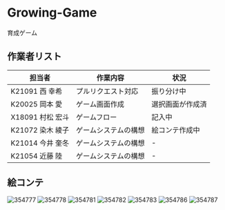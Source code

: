 # Growing-Game
育成ゲーム
## 作業者リスト
| 担当者           | 作業内容    | 状況 |
| -------------- | ----------- | -------------------------------------- |
|K21091 西 幸希| プルリクエスト対応|振り分け中|
|K20025 岡本 愛|ゲーム画面作成|選択画面が作成済|
|X18091 村松 宏斗|ゲームフロー|記入中|
|K21072 染木 綾子|ゲームシステムの構想|絵コンテ作成中|
|K21014 今井 奎冬|ゲームシステムの構想|-|
|K21054 近藤 陸|ゲームシステムの構想|-|



## 絵コンテ
![354777](https://user-images.githubusercontent.com/120071494/209060409-baef317e-24cf-4ed4-a7c9-81c5ab787a67.jpg)
![354778](https://user-images.githubusercontent.com/120071494/209060431-c0499af0-1a08-4ca0-86ea-f9f4ac0fd3e1.jpg)
![354781](https://user-images.githubusercontent.com/120071494/209067765-452ea985-b9c3-4eed-a916-861e700379a4.jpg)
![354782](https://user-images.githubusercontent.com/120071494/209067782-f83870e5-9c3b-4349-a84c-b956ac5ac3dd.jpg)
![354783](https://user-images.githubusercontent.com/120071494/209067796-258283fb-267c-4425-b6aa-0e28307c2745.jpg)
![354786](https://user-images.githubusercontent.com/120071494/209070903-b6136d00-4c04-4475-9eee-9a0f534bdb1b.jpg)
![354787](https://user-images.githubusercontent.com/120071494/209070927-9314c1dd-8155-4ece-b2b7-d3997d704637.jpg)
